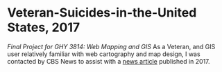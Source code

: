 # Veteran-Suicides-in-the-United States, 2017
*Final Project for GHY 3814: Web Mapping and GIS*
As a Veteran, and GIS user relatively familiar with web cartography and map design, I was contacted by CBS News to assist with a [news article](https://www.cbsnews.com/news/suicide-among-veterans-higher-states/) published in 2017. 

